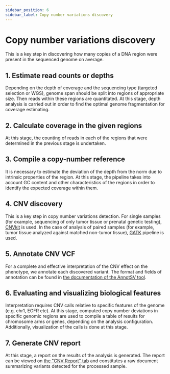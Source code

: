 ```yaml
---
sidebar_position: 6
sidebar_label: Copy number variations discovery
---
```


# Copy number variations discovery

This is a key step in discovering how many copies of a DNA region were present in the sequenced genome on average.

## 1. Estimate read counts or depths

Depending on the depth of coverage and the sequencing type (targeted selection or WGS), genome span should be split into regions of appropriate size. Then reads within these regions are quantitated. At this stage, depth analysis is carried out in order to find the optimal genome fragmentation for coverage estimating.

## 2. Calculate coverage in the given regions

At this stage, the counting of reads in each of the regions that were determined in the previous stage is undertaken.

## 3. Compile a copy-number reference

It is necessary to estimate the deviation of the depth from the norm due to intrinsic properties of the region. At this stage, the pipeline takes into account GC content and other characteristics of the regions in order to identify the expected coverage within them.

## 4. CNV discovery

This is a key step in copy number variations detection. For single samples (for example, sequencing of only tumor tissue or prenatal genetic testing), [CNVkit](https://cnvkit.readthedocs.io/en/stable/) is used. In the case of analysis of paired samples (for example, tumor tissue analyzed against matched non-tumor tissue), [GATK](https://gatk.broadinstitute.org/) pipeline is used.

## 5. Annotate CNV VCF

For a complete and effective interpretation of the CNV effect on the phenotype, we annotate each discovered variant. The format and fields of annotation can be found in [the documentation of the AnnotSV tool](https://lbgi.fr/AnnotSV/Documentation/README.AnnotSV_latest.pdf).

## 6. Evaluating and visualizing biological features

Interpretation requires CNV calls relative to specific features of the genome (e.g. chr1, EGFR etc). At this stage, computed copy number deviations in specific genomic regions are used to compile a table of results for chromosome arms or genes, depending on the analysis configuration. Additionally, visualization of the calls is done at this stage.

## 7. Generate CNV report

At this stage, a report on the results of the analysis is generated.
The report can be viewed on [the "CNV Report" tab](/results/cnv-report/sample-cnv-report) and constitutes a raw 
document summarizing variants detected for the processed sample.
